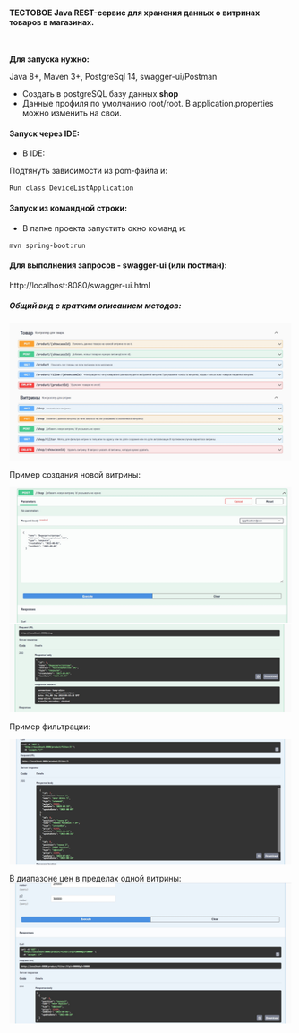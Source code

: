 #### ТЕСТОВОЕ Java REST-сервис для хранения данных о витринах товаров в магазинах.
<br>

**Для запуска нужно:**

Java 8+, Maven 3+, PostgreSql 14, swagger-ui/Postman
- Создать в postgreSQL базу данных **shop** 
- Данные профиля по умолчанию root/root. В application.properties можно изменить на свои.


#### Запуск через IDE:

- В IDE:

 Подтянуть зависимости из pom-файла и:
````
Run class DeviceListApplication
````

#### Запуск из командной строки:

- В папке проекта запустить окно команд и:

````
mvn spring-boot:run 
````

#### Для выполнения запросов - swagger-ui (или постман):

http://localhost:8080/swagger-ui.html

##### Общий вид с кратким описанием методов:
![](images/test1.jpg)

Пример создания новой витрины:

![](images/test2.jpg)
![](images/test3.jpg)

Пример фильтрации:

![](images/test6.jpg)

В диапазоне цен в пределах одной витрины:
![](images/test7.jpg)
